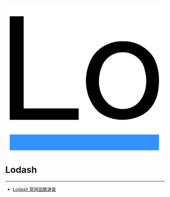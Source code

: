 # ![Lodash](./images/logo.png ":size=100") Lodash

---

- [Lodash 常用函数速查](/repository/libraries/Lodash/Lodash常用函数速查.md#lodash常用函数速查)